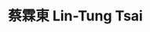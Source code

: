 ---
chinese_name: 蔡霖東
english_name: Lin-Tung Tsai
title: 蔡霖東 Lin-Tung Tsai
id: tsailintung
collection: members
type: full-time research assistant
position: Full-time Research Assistant 
department: 經濟學系碩士班二年級
image_path: https://source.unsplash.com/collection/139386/600x600?a=.png
collection: members
photo: ft_ra/bio-photo.jpg
blurb: 123
---